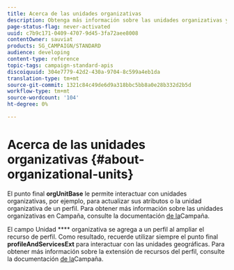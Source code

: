 ```yaml
---
title: Acerca de las unidades organizativas
description: Obtenga más información sobre las unidades organizativas y las API.
page-status-flag: never-activated
uuid: c7b9c171-0409-4707-9d45-3fa72aee8008
contentOwner: sauviat
products: SG_CAMPAIGN/STANDARD
audience: developing
content-type: reference
topic-tags: campaign-standard-apis
discoiquuid: 304e7779-42d2-430a-9704-8c599a4eb1da
translation-type: tm+mt
source-git-commit: 1321c84c49de6d9a318bbc5bb8a0e28b332d2b5d
workflow-type: tm+mt
source-wordcount: '104'
ht-degree: 0%

---
```



# Acerca de las unidades organizativas {#about-organizational-units}

El punto final **orgUnitBase** le permite interactuar con unidades organizativas, por ejemplo, para actualizar sus atributos o la unidad organizativa de un perfil. Para obtener más información sobre las unidades organizativas en Campaña, consulte la documentación [de la](https://helpx.adobe.com/campaign/standard/administration/using/organizational-units.html)Campaña.

El campo Unidad **** organizativa se agrega a un perfil al ampliar el recurso de perfil. Como resultado, recuerde utilizar siempre el punto final **profileAndServicesExt** para interactuar con las unidades geográficas. Para obtener más información sobre la extensión de recursos del perfil, consulte la documentación [de la](https://helpx.adobe.com/campaign/standard/administration/using/organizational-units.html#partitioning-profiles)Campaña.
